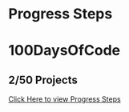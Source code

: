 # Progress Steps

# 100DaysOfCode

## 2/50 Projects

<a href="https://progess-steps-optimized.netlify.app/">Click Here to view Progress Steps</a>
